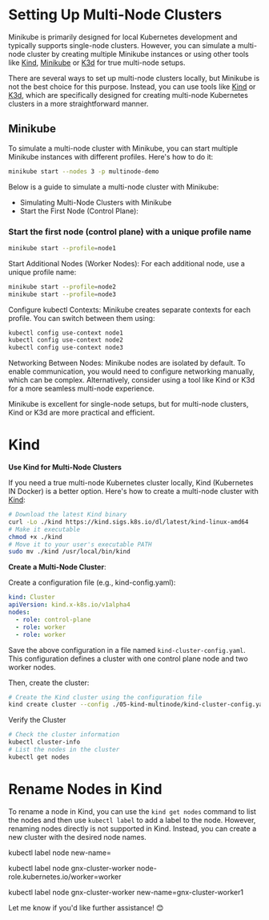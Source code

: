 # Setting Up Multi-Node Clusters

Minikube is primarily designed for local Kubernetes development and typically supports single-node clusters. However, you can simulate a multi-node cluster by creating multiple Minikube instances or using other tools like [Kind](https://kind.sigs.k8s.io/), [Minikube](https://minikube.sigs.k8s.io/docs/tutorials/multi_node/#hello-deployment.yaml) or [K3d](https://k3d.io/) for true multi-node setups.

There are several ways to set up multi-node clusters locally, but Minikube is not the best choice for this purpose. Instead, you can use tools like [Kind](https://kind.sigs.k8s.io/) or [K3d](https://k3d.io/), which are specifically designed for creating multi-node Kubernetes clusters in a more straightforward manner.

## Minikube

To simulate a multi-node cluster with Minikube, you can start multiple Minikube instances with different profiles. Here's how to do it:

```bash
minikube start --nodes 3 -p multinode-demo
```

Below is a guide to simulate a multi-node cluster with Minikube:

- Simulating Multi-Node Clusters with Minikube
- Start the First Node (Control Plane):

### Start the first node (control plane) with a unique profile name

```bash
minikube start --profile=node1
```

Start Additional Nodes (Worker Nodes): For each additional node, use a unique profile name:

```bash
minikube start --profile=node2
minikube start --profile=node3
```

Configure kubectl Contexts: Minikube creates separate contexts for each profile. You can switch between them using:

```bash
kubectl config use-context node1
kubectl config use-context node2
kubectl config use-context node3
```

Networking Between Nodes: Minikube nodes are isolated by default. To enable communication, you would need to configure networking manually, which can be complex. Alternatively, consider using a tool like Kind or K3d for a more seamless multi-node experience.

Minikube is excellent for single-node setups, but for multi-node clusters, Kind or K3d are more practical and efficient.

# Kind

**Use Kind for Multi-Node Clusters**

If you need a true multi-node Kubernetes cluster locally, Kind (Kubernetes IN Docker) is a better option. Here's how to create a multi-node cluster with [Kind](https://kind.sigs.k8s.io/):

```bash
# Download the latest Kind binary
curl -Lo ./kind https://kind.sigs.k8s.io/dl/latest/kind-linux-amd64
# Make it executable
chmod +x ./kind
# Move it to your user's executable PATH
sudo mv ./kind /usr/local/bin/kind
```

**Create a Multi-Node Cluster**:

Create a configuration file (e.g., kind-config.yaml):

```yaml
kind: Cluster
apiVersion: kind.x-k8s.io/v1alpha4
nodes:
  - role: control-plane
  - role: worker
  - role: worker
```

Save the above configuration in a file named `kind-cluster-config.yaml`. This configuration defines a cluster with one control plane node and two worker nodes.

Then, create the cluster:

```bash
# Create the Kind cluster using the configuration file
kind create cluster --config ./05-kind-multinode/kind-cluster-config.yaml
```

Verify the Cluster

```bash
# Check the cluster information
kubectl cluster-info
# List the nodes in the cluster
kubectl get nodes
```

# Rename Nodes in Kind

To rename a node in Kind, you can use the `kind get nodes` command to list the nodes and then use `kubectl label` to add a label to the node. However, renaming nodes directly is not supported in Kind. Instead, you can create a new cluster with the desired node names.

kubectl label node <node-name> new-name=<desired-name>

kubectl label node gnx-cluster-worker node-role.kubernetes.io/worker=worker

kubectl label node gnx-cluster-worker new-name=gnx-cluster-worker1

Let me know if you'd like further assistance! 😊
